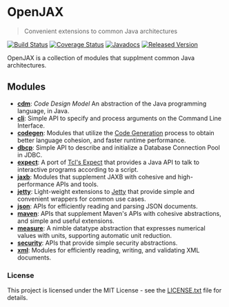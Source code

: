 # OpenJAX

> Convenient extensions to common Java architectures

[![Build Status](https://travis-ci.org/openjax/openjax.png)](https://travis-ci.org/openjax/openjax)
[![Coverage Status](https://coveralls.io/repos/github/openjax/openjax/badge.svg)](https://coveralls.io/github/openjax/openjax)
[![Javadocs](https://www.javadoc.io/badge/org.openjax/openjax.svg)](https://www.javadoc.io/doc/org.openjax/openjax)
[![Released Version](https://img.shields.io/maven-central/v/org.openjax/openjax.svg)](https://mvnrepository.com/artifact/org.openjax/openjax)

OpenJAX is a collection of modules that supplment common Java architectures.

## Modules

* **[cdm][cdm]**: _Code Design Model_ An abstraction of the Java programming language, in Java.
* **[cli][cli]**: Simple API to specify and process arguments on the Command Line Interface.
* **[codegen][codegen]**: Modules that utilize the [Code Generation][codegen2] process to obtain better language cohesion, and faster runtime performance.
* **[dbcp][dbcp]**: Simple API to describe and initialize a Database Connection Pool in JDBC.
* **[expect][expect]**: A port of [Tcl's Expect][expect2] that provides a Java API to talk to interactive programs according to a script.
* **[jaxb][jaxb]**: Modules that supplement JAXB with cohesive and high-performance APIs and tools.
* **[jetty][jetty]**: Light-weight extensions to [Jetty][jetty2] that provide simple and convenient wrappers for common use cases.
* **[json][json]**: APIs for efficiently reading and parsing JSON documents.
* **[maven][maven]**: APIs that supplement Maven's APIs with cohesive abstractions, and simple and useful extensions.
* **[measure][measure]**: A nimble datatype abstraction that expresses numerical values with units, supporting automatic unit reduction.
* **[security][security]**: APIs that provide simple security abstractions.
* **[xml][xml]**: Modules for efficiently reading, writing, and validating XML documents.

### License

This project is licensed under the MIT License - see the [LICENSE.txt](LICENSE.txt) file for details.

[cdm]: /../../../../openjax/cdm
[cli]: /../../../../openjax/cli
[codegen]: /../../../../openjax/codegen
[dbcp]: /../../../../openjax/dbcp
[expect]: /../../../../openjax/expect
[jaxb]: /../../../../openjax/jaxb
[jetty]: /../../../../openjax/jetty
[json]: /../../../../openjax/json
[maven]: /../../../../openjax/maven
[measure]: /../../../../openjax/measure
[security]: /../../../../openjax/security
[xml]: /../../../../openjax/xml

[codegen2]: https://en.wikipedia.org/wiki/Code_generation_(compiler)
[expect2]: https://en.wikipedia.org/wiki/Expect
[jetty2]: https://www.eclipse.org/jetty/